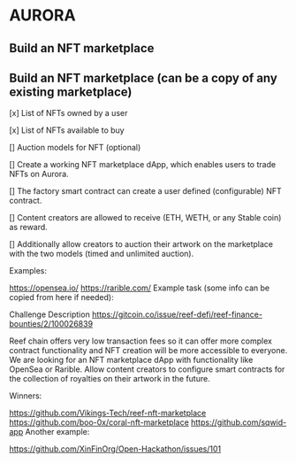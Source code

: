 # AURORA
## Build an NFT marketplace
## Build an NFT marketplace (can be a copy of any existing marketplace)

 [x] List of NFTs owned by a user 

 [x] List of NFTs available to buy

 [] Auction models for NFT (optional)

 [] Create a working NFT marketplace dApp, which enables users to trade NFTs on Aurora. 
 
 [] The factory smart contract can create a user defined (configurable) NFT contract. 
 
 [] Content creators are allowed to receive (ETH, WETH, or any Stable coin) as reward. 
 
 [] Additionally allow creators to auction their artwork on the marketplace with the two models (timed and unlimited auction).

Examples:

 

https://opensea.io/ 
https://rarible.com/
Example task (some info can be copied from here if needed): 

Challenge Description https://gitcoin.co/issue/reef-defi/reef-finance-bounties/2/100026839

Reef chain offers very low transaction fees so it can offer more complex contract functionality and NFT creation will be more accessible to everyone. We are looking for an NFT marketplace dApp with functionality like OpenSea or Rarible. Allow content creators to configure smart contracts for the collection of royalties on their artwork in the future.

Winners:

https://github.com/Vikings-Tech/reef-nft-marketplace
https://github.com/boo-0x/coral-nft-marketplace
https://github.com/sqwid-app
Another example:

https://github.com/XinFinOrg/Open-Hackathon/issues/101